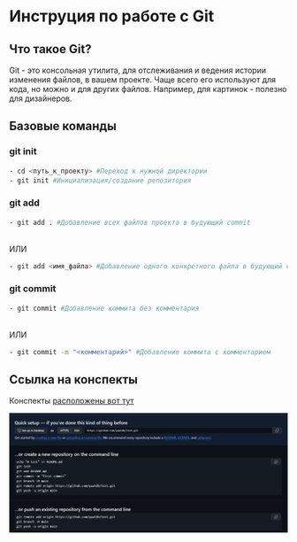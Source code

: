# Инструция по работе с Git

## Что такое Git?

Git - это консольная утилита, для отслеживания и ведения истории изменения файлов, в вашем проекте. Чаще всего его используют для кода, но можно и для других файлов. Например, для картинок - полезно для дизайнеров.

## Базовые команды
### git init
```sh
- cd <путь_к_проекту> #Переход к нужной директории
- git init #Инициализация/создание репозитория
```

### git add
```sh
- git add . #Добавление всех файлов проекта в будующий commit
```
<br>ИЛИ
```sh
- git add <имя_файла> #Добавление одного конкретного файла в будующий commit
```


### git commit
```sh
- git commit #Добавление коммита без комментария
```
<br>ИЛИ
```sh
- git commit -m "<комментарий>" #Добавление коммита с комментарием
```

## Ссылка на конспекты
Конспекты [расположены вот тут](https://docs.google.com/document/d/16494eW1IyCtoFvwlpLNkgms9oS4Qaw6Cd4EZ9RXruxk/edit?pli=1&tab=t.0 "google docs") 

![Инструкция по пушу в удаленный репозиторий][1]

[1]: instruction.png 